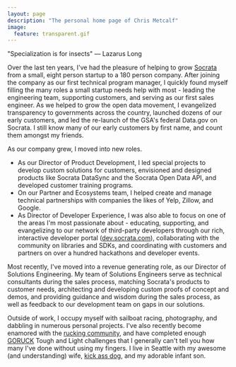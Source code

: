 ```yaml
---
layout: page
description: "The personal home page of Chris Metcalf"
image:
  feature: transparent.gif
---
```


<p class="topline"><i class="fas fa-bug"></i> "Specialization is for insects" &mdash; Lazarus Long</p>

Over the last ten years, I've had the pleasure of helping to grow [Socrata](https://www.socrata.com) from a small, eight person startup to a 180 person company. After joining the company as our first technical program manager, I quickly found myself filling the many roles a small startup needs help with most - leading the engineering team, supporting customers, and serving as our first sales engineer. As we helped to grow the open data movement, I evangelized transparency to governments across the country, launched dozens of our early customers, and led the re-launch of the GSA's federal Data.gov on Socrata. I still know many of our early customers by first name, and count them amongst my friends.

As our company grew, I moved into new roles.
- As our Director of Product Development, I led special projects to develop custom solutions for customers, envisioned and designed products like Socrata DataSync and the Socrata Open Data API, and developed customer training programs.
- On our Partner and Ecosystems team, I helped create and manage technical partnerships with companies the likes of Yelp, Zillow, and Google. 
- As Director of Developer Experience, I was also able to focus on one of the areas I'm most passionate about - educating, supporting, and evangelizing to our network of third-party developers through our rich, interactive developer portal ([dev.socrata.com](https://dev.socrata.com)), collaborating with the community on libraries and SDKs, and coordinating with customers and partners on over a hundred hackathons and developer events.

Most recently, I've moved into a revenue generating role, as our Director of Solutions Engineering. My team of Solutions Engineers serve as technical consultants during the sales process, matching Socrata's products to customer needs, architecting and developing custom proofs of concept and demos, and providing guidance and wisdom during the sales process, as well as feedback to our development team on gaps in our solutions.

Outside of work, I occupy myself with sailboat racing, photography, and dabbling in numerous personal projects. I've also recently become enamored with the [rucking community](https://www.goruck.com/rucking/), and have completed enough [GORUCK](https://www.goruck.com/the-challenge/) Tough and Light challenges that I generally can't tell you how many I've done without using my fingers. I live in Seattle with my awesome (and understanding) wife, [kick ass dog](http://facebook.com/maggiedawg), and my adorable infant son.


